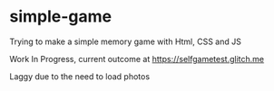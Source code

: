# simple-game

Trying to make a simple memory game with Html, CSS and JS

Work In Progress, current outcome at https://selfgametest.glitch.me

Laggy due to the need to load photos
